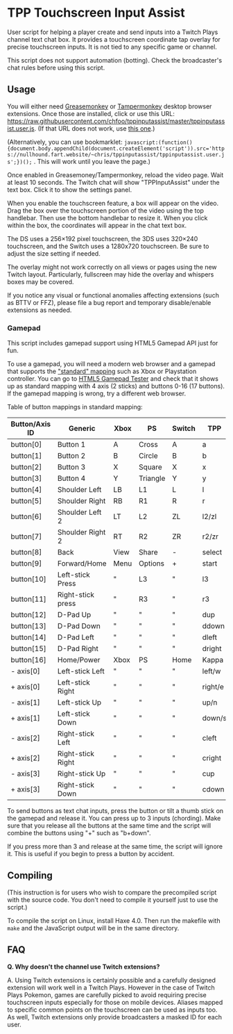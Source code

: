 # TPP Touchscreen Input Assist

User script for helping a player create and send inputs into a Twitch Plays channel text chat box. It provides a touchscreen coordinate tap overlay for precise touchscreen inputs. It is not tied to any specific game or channel.

This script does not support automation (botting). Check the broadcaster's chat rules before using this script.

## Usage

You will either need [Greasemonkey](https://addons.mozilla.org/firefox/addon/greasemonkey/) or [Tampermonkey](https://tampermonkey.net/) desktop browser extensions. Once those are installed, click or use this URL: https://raw.githubusercontent.com/chfoo/tppinputassist/master/tppinputassist.user.js. (If that URL does not work, use [this one](https://nullhound.fart.website/~chris/tppinputassist/tppinputassist.user.js).)

(Alternatively, you can use bookmarklet: `javascript:(function(){document.body.appendChild(document.createElement('script')).src='https://nullhound.fart.website/~chris/tppinputassist/tppinputassist.user.js';})();` . This will work until you leave the page.)

Once enabled in Greasemoney/Tampermonkey, reload the video page. Wait at least 10 seconds. The Twitch chat will show "TPPInputAssist" under the text box. Click it to show the settings panel.

When you enable the touchscreen feature, a box will appear on the video. Drag the box over the touchscreen portion of the video using the top handlebar. Then use the bottom handlebar to resize it. When you click within the box, the coordinates will appear in the chat text box.

The DS uses a 256×192 pixel touchscreen, the 3DS uses 320×240 touchscreen, and the Switch uses a 1280x720 touchscreen. Be sure to adjust the size setting if needed.

The overlay might not work correctly on all views or pages using the new Twitch layout. Particularly, fullscreen may hide the overlay and whispers boxes may be covered.

If you notice any visual or functional anomalies affecting extensions (such as BTTV or FFZ), please file a bug report and temporary disable/enable extensions as needed.

### Gamepad

This script includes gamepad support using HTML5 Gamepad API just for fun.

To use a gamepad, you will need a modern web browser and a gamepad that supports the ["standard" mapping](https://w3c.github.io/gamepad/#remapping) such as Xbox or Playstation controller. You can go to [HTML5 Gamepad Tester](https://html5gamepad.com/) and check that it shows up as standard mapping with 4 axis (2 sticks) and buttons 0-16 (17 buttons). If the gamepad mapping is wrong, try a different web browser.

Table of button mappings in standard mapping:

| Button/Axis ID | Generic | Xbox | PS | Switch | TPP |
|----------------|---------|------|----|--------|-----|
| button[0] | Button 1 | A | Cross | A | a |
| button[1] | Button 2 | B | Circle | B | b |
| button[2] | Button 3 | X | Square | X  | x |
| button[3] | Button 4 | Y | Triangle | Y | y |
| button[4] | Shoulder Left | LB | L1 | L | l |
| button[5] | Shoulder Right | RB | R1 | R | r |
| button[6] | Shoulder Left 2 | LT | L2 | ZL | l2/zl |
| button[7] | Shoulder Right 2 | RT | R2 | ZR | r2/zr |
| button[8] | Back | View | Share | - | select |
| button[9] | Forward/Home | Menu | Options | + | start |
| button[10] | Left-stick Press | " | L3 | " | l3 |
| button[11] | Right-stick press | " | R3 | " | r3 |
| button[12] | D-Pad Up | " | " | " | dup |
| button[13] | D-Pad Down | " | " | " | ddown |
| button[14] | D-Pad Left | " | " | " | dleft |
| button[15] | D-Pad Right | " | " | " | dright |
| button[16] | Home/Power | Xbox | PS | Home | Kappa |
| - axis[0] | Left-stick Left | " | " | " | left/w |
| + axis[0] | Left-stick Right | " | " | " | right/e |
| - axis[1] | Left-stick Up | " | " | " | up/n |
| + axis[1] | Left-stick Down | " | " | " | down/s |
| - axis[2] | Right-stick Left | " | " | " | cleft |
| + axis[2] | Right-stick Right | " | " | " | cright |
| - axis[3] | Right-stick Up | " | " | " | cup |
| + axis[3] | Right-stick Down | " | " | " | cdown |

To send buttons as text chat inputs, press the button or tilt a thumb stick on the gamepad and release it. You can press up to 3 inputs (chording). Make sure that you release all the buttons at the same time and the script will combine the buttons using "+" such as "b+down".

If you press more than 3 and release at the same time, the script will ignore it. This is useful if you begin to press a button by accident.

## Compiling

(This instruction is for users who wish to compare the precompiled script with the source code. You don't need to compile it yourself just to use the script.)

To compile the script on Linux, install Haxe 4.0. Then run the makefile with `make` and the JavaScript output will be in the same directory.

## FAQ

**Q. Why doesn't the channel use Twitch extensions?**

A. Using Twitch extensions is certainly possible and a carefully designed extension will work well in a Twitch Plays. However in the case of Twitch Plays Pokemon, games are carefully picked to avoid requiring precise touchscreen inputs especially for those on mobile devices. Aliases mapped to specific common points on the touchscreen can be used as inputs too. As well, Twitch extensions only provide broadcasters a masked ID for each user.
